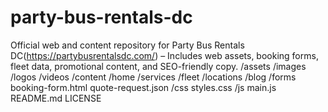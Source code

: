 # party-bus-rentals-dc
Official web and content repository for Party Bus Rentals DC(https://partybusrentalsdc.com/) – Includes web assets, booking forms, fleet data, promotional content, and SEO-friendly copy.
/assets
   /images
   /logos
   /videos
/content
   /home
   /services
   /fleet
   /locations
   /blog
/forms
   booking-form.html
   quote-request.json
/css
   styles.css
/js
   main.js
README.md
LICENSE
